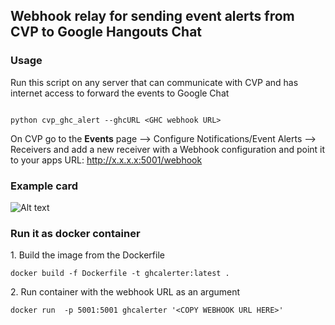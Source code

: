 ## Webhook relay for sending event alerts from CVP to Google Hangouts Chat

### Usage

Run this script on any server that can communicate with CVP and has internet access to forward the events to Google Chat

```

python cvp_ghc_alert --ghcURL <GHC webhook URL>

```

On CVP go to the **Events** page --> Configure Notifications/Event Alerts --> Receivers and add a new receiver with a Webhook configuration and point it to your apps URL: http://x.x.x.x:5001/webhook

### Example card

![Alt text](https://github.com/noredistribution/CVP-Scripts/blob/master/cvp_ghc_alerter/cvpghcalertcard.png?raw=true)

### Run it as docker container

1\. Build the image from the Dockerfile

`docker build -f Dockerfile -t ghcalerter:latest .`

2\. Run container with the webhook URL as an argument

`docker run  -p 5001:5001 ghcalerter '<COPY WEBHOOK URL HERE>'`
